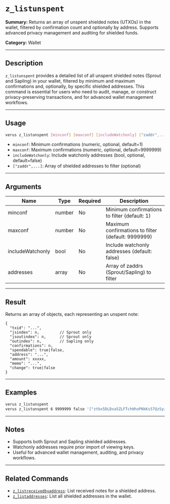 # `z_listunspent`

**Summary:**
Returns an array of unspent shielded notes (UTXOs) in the wallet, filtered by confirmation count and optionally by address. Supports advanced privacy management and auditing for shielded funds.

**Category:**
Wallet

---

## Description
`z_listunspent` provides a detailed list of all unspent shielded notes (Sprout and Sapling) in your wallet, filtered by minimum and maximum confirmations and, optionally, by specific shielded addresses. This command is essential for users who need to audit, manage, or construct privacy-preserving transactions, and for advanced wallet management workflows.

---

## Usage
```bash
verus z_listunspent [minconf] [maxconf] [includeWatchonly] ["zaddr",...]
```
- `minconf`: Minimum confirmations (numeric, optional, default=1)
- `maxconf`: Maximum confirmations (numeric, optional, default=9999999)
- `includeWatchonly`: Include watchonly addresses (bool, optional, default=false)
- `["zaddr",...]`: Array of shielded addresses to filter (optional)

---

## Arguments
| Name              | Type    | Required | Description                                                                 |
|-------------------|---------|----------|-----------------------------------------------------------------------------|
| minconf           | number  | No       | Minimum confirmations to filter (default: 1)                                |
| maxconf           | number  | No       | Maximum confirmations to filter (default: 9999999)                          |
| includeWatchonly  | bool    | No       | Include watchonly addresses (default: false)                                |
| addresses         | array   | No       | Array of zaddrs (Sprout/Sapling) to filter                                  |

---

## Result
Returns an array of objects, each representing an unspent note:
```
{
  "txid": "...",
  "jsindex": n,         // Sprout only
  "jsoutindex": n,      // Sprout only
  "outindex": n,        // Sapling only
  "confirmations": n,
  "spendable": true|false,
  "address": "...",
  "amount": xxxxx,
  "memo": "...",
  "change": true|false
}
```

---

## Examples
```bash
verus z_listunspent
verus z_listunspent 6 9999999 false '["ztbx5DLDxa5ZLFTchHhoPNkKs57QzSyib6UqXpEdy76T1aUdFxJt1w9318Z8DJ73XzbnWHKEZP9Yjg712N5kMmP4QzS9iC9","ztfaW34Gj9FrnGUEf833ywDVL62NWXBM81u6EQnM6VR45eYnXhwztecW1SjxA7JrmAXKJhxhj3vDNEpVCQoSvVoSpmbhtjf"]'
```

---

## Notes
- Supports both Sprout and Sapling shielded addresses.
- Watchonly addresses require prior import of viewing keys.
- Useful for advanced wallet management, auditing, and privacy workflows.

---

## Related Commands
- [`z_listreceivedbyaddress`](./z_listreceivedbyaddress.md): List received notes for a shielded address.
- [`z_listaddresses`](./z_listaddresses.md): List all shielded addresses in the wallet. 